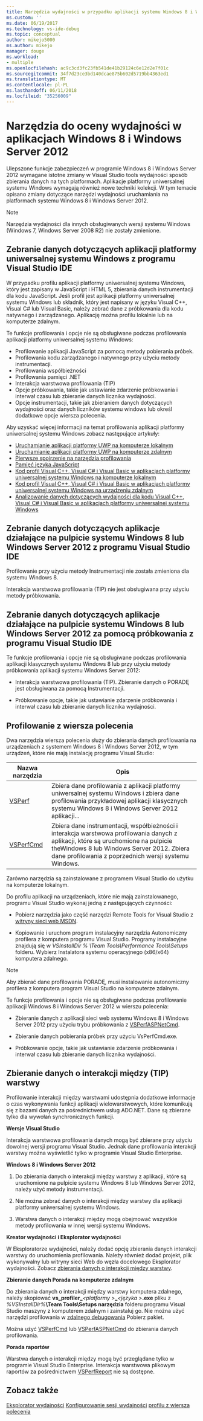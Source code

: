 ```yaml
---
title: Narzędzia wydajności w przypadku aplikacji systemu Windows 8 i Windows Server 2012 | Dokumentacja firmy Microsoft
ms.custom: ''
ms.date: 06/19/2017
ms.technology: vs-ide-debug
ms.topic: conceptual
author: mikejo5000
ms.author: mikejo
manager: douge
ms.workload:
- multiple
ms.openlocfilehash: ac9c3cd3fc23fb541de41b29124c6e12d2e7f01c
ms.sourcegitcommit: 34f7d23ce3bd140dcae875b602d5719bb4363ed1
ms.translationtype: MT
ms.contentlocale: pl-PL
ms.lasthandoff: 06/11/2018
ms.locfileid: "35256009"
---
```

# <a name="performance-tools-on-windows-8-and-windows-server-2012-applications"></a>Narzędzia do oceny wydajności w aplikacjach Windows 8 i Windows Server 2012

Ulepszone funkcje zabezpieczeń w programie Windows 8 i Windows Server 2012 wymagane istotne zmiany w Visual Studio tools wydajności sposób zbierania danych na tych platformach. Aplikacje platformy uniwersalnej systemu Windows wymagają również nowe techniki kolekcji. W tym temacie opisano zmiany dotyczące narzędzi wydajności uruchamiania na platformach systemu Windows 8 i Windows Server 2012.

> [!NOTE]
> Narzędzia wydajności dla innych obsługiwanych wersji systemu Windows (Windows 7, Windows Server 2008 R2) nie zostały zmienione.

## <a name="collect-data-on-uwp-apps-from-the-visual-studio-ide"></a>Zebranie danych dotyczących aplikacji platformy uniwersalnej systemu Windows z programu Visual Studio IDE

W przypadku profilu aplikacji platformy uniwersalnej systemu Windows, który jest zapisany w JavaScript i HTML 5, zbierania danych instrumentacji dla kodu JavaScript. Jeśli profil jest aplikacji platformy uniwersalnej systemu Windows lub składnik, który jest napisany w języku Visual C++, Visual C# lub Visual Basic, należy zebrać dane z próbkowania dla kodu natywnego i zarządzanego. Aplikację można profilu lokalnie lub na komputerze zdalnym.

Te funkcje profilowania i opcje nie są obsługiwane podczas profilowania aplikacji platformy uniwersalnej systemu Windows:

- Profilowanie aplikacji JavaScript za pomocą metody pobierania próbek.
- Profilowania kodu zarządzanego i natywnego przy użyciu metody instrumentacji.
- Profilowania współbieżności
- Profilowania pamięci .NET
- Interakcja warstwowa profilowania (TIP)
- Opcje próbkowania, takie jak ustawianie zdarzenie próbkowania i interwał czasu lub zbieranie danych licznika wydajności.
- Opcje instrumentacji, takie jak zbieraniem danych dotyczących wydajności oraz danych liczników systemu windows lub określ dodatkowe opcje wiersza polecenia.

Aby uzyskać więcej informacji na temat profilowania aplikacji platformy uniwersalnej systemu Windows zobacz następujące artykuły:

- [Uruchamianie aplikacji platformy UWP na komputerze lokalnym](../debugger/run-windows-store-apps-on-the-local-machine.md)
- [Uruchamianie aplikacji platformy UWP na komputerze zdalnym](../debugger/run-windows-store-apps-on-a-remote-machine.md)
- [Pierwsze spojrzenie na narzędzia profilowania](profiling-tools.md)
- [Pamięć języka JavaScript](../profiling/javascript-memory.md)
- [Kod profil Visual C++, Visual C# i Visual Basic w aplikacjach platformy uniwersalnej systemu Windows na komputerze lokalnym](http://msdn.microsoft.com/en-us/2d0c939e-0bac-48c5-b727-46f6c6113060)
- [Kod profil Visual C++, Visual C# i Visual Basic w aplikacjach platformy uniwersalnej systemu Windows na urządzeniu zdalnym](http://msdn.microsoft.com/en-us/b932a2be-11b0-40fd-b996-75c6b6a79d22)
- [Analizowanie danych dotyczących wydajności dla kodu Visual C++, Visual C# i Visual Basic w aplikacjach platformy uniwersalnej systemu Windows](http://msdn.microsoft.com/en-us/5de4a413-d924-425f-afc4-e1ecfb0fca18)

## <a name="collect-data-on-apps-running-on-the-windows-8-desktop-or-on-windows-server-2012-from-the-visual-studio-ide"></a>Zebranie danych dotyczących aplikacje działające na pulpicie systemu Windows 8 lub Windows Server 2012 z programu Visual Studio IDE

Profilowanie przy użyciu metody Instrumentacji nie została zmieniona dla systemu Windows 8.

Interakcja warstwowa profilowania (TIP) nie jest obsługiwana przy użyciu metody próbkowania.

## <a name="collect-data-on-apps-running-on-the-windows-8-desktop-or-on-windows-server-2012-by-using-sampling-from-the-visual-studio-ide"></a>Zebranie danych dotyczących aplikacje działające na pulpicie systemu Windows 8 lub Windows Server 2012 za pomocą próbkowania z programu Visual Studio IDE

Te funkcje profilowania i opcje nie są obsługiwane podczas profilowania aplikacji klasycznych systemu Windows 8 lub przy użyciu metody próbkowania aplikacji systemu Windows Server 2012:

- Interakcja warstwowa profilowania (TIP). Zbieranie danych o PORADĘ jest obsługiwana za pomocą Instrumentacji.

- Próbkowanie opcje, takie jak ustawianie zdarzenie próbkowania i interwał czasu lub zbieranie danych licznika wydajności.

## <a name="profile-from-the-command-line"></a>Profilowanie z wiersza polecenia

Dwa narzędzia wiersza polecenia służy do zbierania danych profilowania na urządzeniach z systemem Windows 8 i Windows Server 2012, w tym urządzeń, które nie mają instalację programu Visual Studio:

|Nazwa narzędzia|Opis|
|---------------|-----------------|
|[VSPerf](../profiling/vsperf.md)|Zbiera dane profilowania z aplikacji platformy uniwersalnej systemu Windows i zbiera dane profilowania przykładowej aplikacji klasycznych systemu Windows 8 i Windows Server 2012 aplikacji...|
|[VSPerfCmd](../profiling/vsperfcmd.md)|Zbiera dane instrumentacji, współbieżności i interakcja warstwowa profilowania danych z aplikacji, które są uruchomione na pulpicie theWindows 8 lub Windows Server 2012. Zbiera dane profilowania z poprzednich wersji systemu Windows.|

Zarówno narzędzia są zainstalowane z programem Visual Studio do użytku na komputerze lokalnym.

Do profilu aplikacji na urządzeniach, które nie mają zainstalowanego, programu Visual Studio wykonaj jedną z następujących czynności:

- Pobierz narzędzia jako część narzędzi Remote Tools for Visual Studio z [witryny sieci web MSDN](http://go.microsoft.com/fwlink/?LinkID=219549).

- Kopiowanie i uruchom program instalacyjny narzędzia Autonomiczny profilera z komputera programu Visual Studio. Programy instalacyjne znajdują się w *VSInstallDir %* *\Team Tools\Performance Tools\Setups* folderu. Wybierz Instalatora systemu operacyjnego (x86/x64) komputera zdalnego.

> [!NOTE]
> Aby zbierać dane profilowania PORADĘ, musi instalowanie autonomiczny profilera z komputera program Visual Studio na komputerze zdalnym.

Te funkcje profilowania i opcje nie są obsługiwane podczas profilowanie aplikacji Windows 8 i Windows Server 2012 w wierszu polecenia:

- Zbieranie danych z aplikacji sieci web systemu Windows 8 i Windows Server 2012 przy użyciu trybu próbkowania z [VSPerfASPNetCmd](../profiling/vsperfaspnetcmd.md).

- Zbieranie danych pobierania próbek przy użyciu VsPerfCmd.exe.

- Próbkowanie opcje, takie jak ustawianie zdarzenie próbkowania i interwał czasu lub zbieranie danych licznika wydajności.

## <a name="collect-tier-interaction-tip-data"></a>Zbieranie danych o interakcji między (TIP) warstwy

Profilowanie interakcji między warstwami udostępnia dodatkowe informacje o czas wykonywania funkcji aplikacji wielowarstwowych, które komunikują się z bazami danych za pośrednictwem usług ADO.NET. Dane są zbierane tylko dla wywołań synchronicznych funkcji.

**Wersje Visual Studio**

Interakcja warstwowa profilowania danych mogą być zbierane przy użyciu dowolnej wersji programu Visual Studio. Jednak dane profilowania interakcji warstwy można wyświetlić tylko w programie Visual Studio Enterprise.

**Windows 8 i Windows Server 2012**

1. Do zbierania danych o interakcji między warstwy z aplikacji, które są uruchomione na pulpicie systemu Windows 8 lub Windows Server 2012, należy użyć metody instrumentacji.

2. Nie można zebrać danych o interakcji między warstwy dla aplikacji platformy uniwersalnej systemu Windows.

3. Warstwa danych o interakcji między mogą obejmować wszystkie metody profilowania w innej wersji systemu Windows.

**Kreator wydajności i Eksplorator wydajności**

W Eksploratorze wydajności, należy dodać opcję zbierania danych interakcji warstwy do uruchomienia profilowania. Należy również dodać projekt, plik wykonywalny lub witryny sieci Web do węzła docelowego Eksplorator wydajności. Zobacz [zbierania danych o interakcji między warstwy](../profiling/collecting-tier-interaction-data.md).

**Zbieranie danych Porada na komputerze zdalnym**

Do zbierania danych o interakcji między warstwy komputera zdalnego, należy skopiować **vs_profiler_***\<platformy >***_***\<języka >***.exe** pliku z *%VSInstallDir%***\Team Tools\Setups narzędzia** folderu programu Visual Studio maszyny z komputerem zdalnym i zainstaluj go. Nie można użyć narzędzi profilowania w [zdalnego debugowania](../debugger/remote-debugging.md) Pobierz pakiet.

Można użyć [VSPerfCmd](../profiling/vsperfcmd.md) lub [VSPerfASPNetCmd](../profiling/vsperfaspnetcmd.md) do zbierania danych profilowania.

**Porada raportów**

Warstwa danych o interakcji między mogą być przeglądane tylko w programie Visual Studio Enterprise. Interakcja warstwowa plikowym raportów za pośrednictwem [VSPerfReport](../profiling/vsperfreport.md) nie są dostępne.

## <a name="see-also"></a>Zobacz także

[Eksplorator wydajności](../profiling/performance-explorer.md)
[Konfigurowanie sesji wydajności](../profiling/configuring-performance-sessions.md)
[profilu z wiersza polecenia](../profiling/using-the-profiling-tools-from-the-command-line.md)